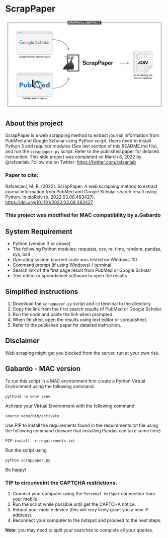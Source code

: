 # ScrapPaper

![test](/img/abstract.png)

## About this project
ScrapPaper is a web scrapping method to extract journal information from PubMed and Google Scholar using Python script.
Users need to install Python 3 and required modules (See last section of this README.md file), and run the `scrappaper.py` script. 
Refer to the published paper for detailed instruction. 
This side project was completed on March 8, 2022 by @rafsanlab. Follow me on Twitter: https://twitter.com/rafsanlab

### Paper to cite:
Rafsanjani, M. R. (2022). ScrapPaper: A web scrapping method to extract journal information from PubMed and Google Scholar search result using Python. In bioRxiv (p. 2022.03.08.483427). https://doi.org/10.1101/2022.03.08.483427

### This project was modified for MAC compatibility by a.Gabardo

## System Requirement
* Python (version 3 or above)
* The following Python modules: requests, csv, re, time, random, pandas, sys, bs4
* Operating system (current code was tested on Windows 10)
* Command prompt (if using Windows) / terminal
* Search link of the first page result from PubMed or Google Scholar
* Text editor or spreadsheet software to open the results

## Simplified instructions
1. Download the `scrappaper.py` script and `cd` terminal to the directory.
2. Copy the link from the first search results of PubMed or Google Scholar.
3. Run the code and paste the link when prompted.
4. When finished, open the results using text editor or spreadsheet. 
5. Refer to the published paper for detailed instruction.

## Disclaimer
Web scraping might get you blocked from the server, run at your own risk.

## Gabardo - MAC version
To run this script in a MAC environment first create a Python Virtual Environment using the following command

`python3 -m venv venv`

Activate your Virtual Environment with the following command

`source venv/bin/activate`

Use PIP to install the requirements found in the requirements.txt file using the following command (beware that installing Pandas can take some time)

`PIP install -r requirements.txt`

Run the script using

`python scrappaper.py`

Be happy!

### TIP to circunveint the CAPTCHA restrictions.
1. Connect your computer using the `Personal HotSpot` connection from your mobile.
2. Run the script while possible until get the CAPTCHA notice.
3. Reboot your mobile device (this will very likely grant you a new IP address).
4. Reconnect your computer to the hotspot and proceed to the next steps. 

**Note**: you may need to split your searches to complete all your queries. 